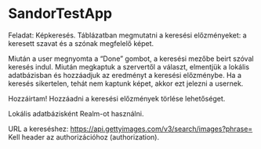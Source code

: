 # SandorTestApp

Feladat: 
Képkeresés. 
Táblázatban megmutatni a keresési előzményeket: a keresett szavat és a szónak megfelelő képet.

Miután a user megnyomta a “Done” gombot, a keresési mezőbe beirt szóval keresés indul. Miután megkaptuk a szervertől a választ, elmentjük a lokális adatbázisban és hozzáadjuk az eredményt a keresési előzménybe. Ha a keresés sikertelen, tehát nem kaptunk képet, akkor ezt jelezni a usernek.

Hozzáirtam! Hozzáadni a keresési előzmények törlése lehetőséget.

Lokális adatbázisként Realm-ot használni.

URL a kereséshez:
https://api.gettyimages.com/v3/search/images?phrase=
Kell header az authorizációhoz (authorization).
